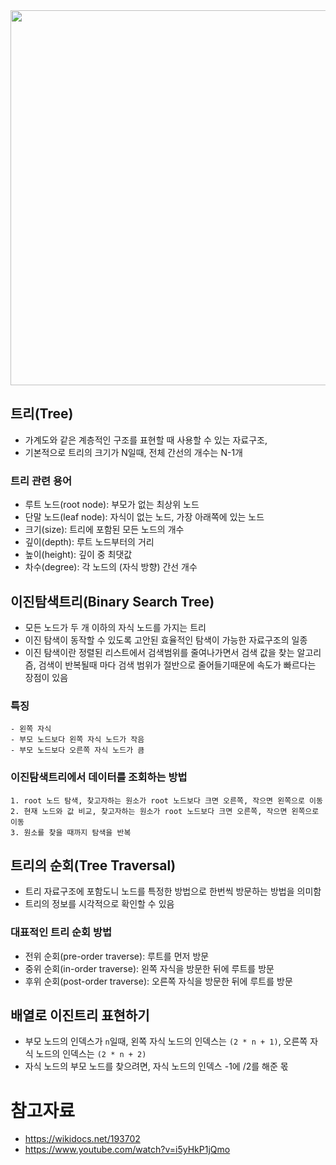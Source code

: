 <img src="https://wikidocs.net/images/page/193817/img053.png" width="600px">

## 트리(Tree)
- 가계도와 같은 계층적인 구조를 표현할 때 사용할 수 있는 자료구조,
- 기본적으로 트리의 크기가 N일때, 전체 간선의 개수는 N-1개

### 트리 관련 용어
- 루트 노드(root node): 부모가 없는 최상위 노드
- 단말 노드(leaf node): 자식이 없는 노드, 가장 아래쪽에 있는 노드
- 크기(size): 트리에 포함된 모든 노드의 개수
- 깊이(depth): 루트 노드부터의 거리
- 높이(height): 깊이 중 최댓값
- 차수(degree): 각 노드의 (자식 방향) 간선 개수

## 이진탐색트리(Binary Search Tree)
- 모든 노드가 두 개 이하의 자식 노드를 가지는 트리
- 이진 탐색이 동작할 수 있도록 고안된 효율적인 탐색이 가능한 자료구조의 일종
- 이진 탐색이란 정렬된 리스트에서 검색범위를 줄여나가면서 검색 값을 찾는 알고리즘,
  검색이 반복될때 마다 검색 범위가 절반으로 줄어들기때문에 속도가 빠르다는 장점이 있음
### 특징
    - 왼쪽 자식
    - 부모 노드보다 왼쪽 자식 노드가 작음
    - 부모 노드보다 오른쪽 자식 노드가 큼
### 이진탐색트리에서 데이터를 조회하는 방법
    1. root 노드 탐색, 찾고자하는 원소가 root 노드보다 크면 오른쪽, 작으면 왼쪽으로 이동
    2. 현재 노드와 값 비교, 찾고자하는 원소가 root 노드보다 크면 오른쪽, 작으면 왼쪽으로 이동
    3. 원소를 찾을 때까지 탐색을 반복

## 트리의 순회(Tree Traversal)
- 트리 자료구조에 포함도니 노드를 특정한 방법으로 한번씩 방문하는 방법을 의미함
- 트리의 정보를 시각적으로 확인할 수 있음

### 대표적인 트리 순회 방법
- 전위 순회(pre-order traverse): 루트를 먼저 방문
- 중위 순회(in-order traverse): 왼쪽 자식을 방문한 뒤에 루트를 방문
- 후위 순회(post-order traverse): 오른쪽 자식을 방문한 뒤에 루트를 방문

## 배열로 이진트리 표현하기
- 부모 노드의 인덱스가 `n`일때, 왼쪽 자식 노드의 인덱스는 `(2 * n + 1)`, 오른쪽 자식 노드의 인덱스는 `(2 * n + 2)`
- 자식 노드의 부모 노드를 찾으려면, 자식 노드의 인덱스 -1에 /2를 해준 몫

# 참고자료
- https://wikidocs.net/193702
- https://www.youtube.com/watch?v=i5yHkP1jQmo